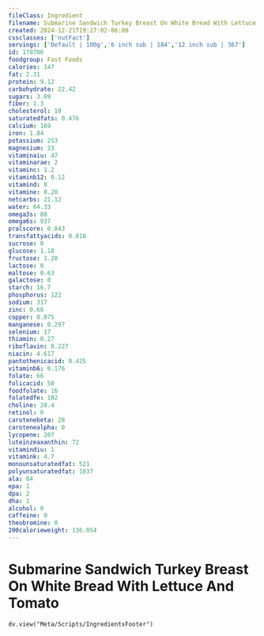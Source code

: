 ```yaml
---
fileClass: Ingredient
filename: Submarine Sandwich Turkey Breast On White Bread With Lettuce And Tomato
created: 2024-12-21T19:27:02-06:00
cssclasses: ['nutFact']
servings: ['Default | 100g','6 inch sub | 184','12 inch sub | 367']
id: 170706
foodgroup: Fast Foods
calories: 147
fat: 2.31
protein: 9.12
carbohydrate: 22.42
sugars: 3.09
fiber: 1.3
cholesterol: 10
saturatedfats: 0.476
calcium: 169
iron: 1.84
potassium: 253
magnesium: 23
vitaminaiu: 47
vitaminarae: 2
vitaminc: 1.2
vitaminb12: 0.12
vitamind: 0
vitamine: 0.28
netcarbs: 21.12
water: 64.33
omega3s: 88
omega6s: 937
pralscore: 0.843
transfattyacids: 0.018
sucrose: 0
glucose: 1.18
fructose: 1.28
lactose: 0
maltose: 0.63
galactose: 0
starch: 16.7
phosphorus: 122
sodium: 317
zinc: 0.66
copper: 0.075
manganese: 0.297
selenium: 17
thiamin: 0.27
riboflavin: 0.227
niacin: 4.617
pantothenicacid: 0.425
vitaminb6: 0.176
folate: 66
folicacid: 50
foodfolate: 16
folatedfe: 102
choline: 28.4
retinol: 0
carotenebeta: 28
carotenealpha: 0
lycopene: 207
luteinzeaxanthin: 72
vitamindiu: 1
vitamink: 4.7
monounsaturatedfat: 521
polyunsaturatedfat: 1037
ala: 84
epa: 1
dpa: 2
dha: 1
alcohol: 0
caffeine: 0
theobromine: 0
200calorieweight: 136.054
---
```


# Submarine Sandwich Turkey Breast On White Bread With Lettuce And Tomato

```dataviewjs
dv.view("Meta/Scripts/IngredientsFooter")
```